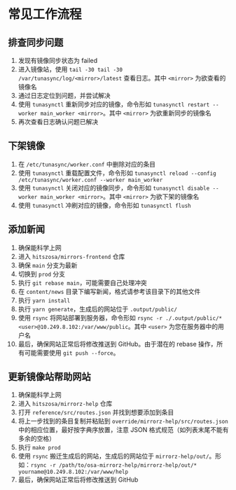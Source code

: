 # 常见工作流程

## 排查同步问题

1. 发现有镜像同步状态为 failed
2. 进入镜像站，使用 `tail -30 tail -30 /var/tunasync/log/<mirror>/latest` 查看日志。其中 `<mirror>` 为欲查看的镜像名
3. 通过日志定位到问题，并尝试解决
4. 使用 `tunasynctl` 重新同步对应的镜像，命令形如 `tunasynctl restart --worker main_worker <mirror>`。其中 `<mirror>` 为欲重新同步的镜像名
5. 再次查看日志确认问题已解决

## 下架镜像

1. 在 `/etc/tunasync/worker.conf` 中删除对应的条目
2. 使用 `tunasynctl` 重载配置文件，命令形如 `tunasynctl reload --config /etc/tunasync/worker.conf --worker main_worker`
3. 使用 `tunasynctl` 关闭对应的镜像同步，命令形如 `tunasynctl disable --worker main_worker <mirror>`。其中 `<mirror>` 为欲下架的镜像名
4. 使用 `tunasynctl` 冲刷对应的镜像，命令形如 `tunasynctl flush`

## 添加新闻

1. 确保能科学上网
2. 进入 `hitszosa/mirrors-frontend` 仓库
3. 确保 `main` 分支为最新
4. 切换到 `prod` 分支
5. 执行 `git rebase main`，可能需要自己处理冲突
6. 在 `content/news` 目录下编写新闻，格式请参考该目录下的其他文件
7. 执行 `yarn install`
8. 执行 `yarn generate`，生成后的网站位于 `.output/public/`
9. 使用 `rsync` 将网站部署到服务器，命令形如 `rsync -r ./.output/public/* <user>@10.249.8.102:/var/www/public`。其中 `<user>` 为您在服务器中的用户名
10. 最后，确保网站正常后将修改推送到 GitHub。由于潜在的 rebase 操作，所有可能需要使用 `git push --force`。

## 更新镜像站帮助网站

1. 确保能科学上网
2. 进入 `hitszosa/mirrorz-help` 仓库
3. 打开 `reference/src/routes.json` 并找到想要添加到条目
4. 将上一步找到的条目复制并粘贴到 `override/mirrorz-help/src/routes.json` 中的相应位置，最好按字典序放置，注意 JSON 格式规范（如列表末尾不能有多余的空格）
5. 执行 `make prod`
6. 使用 `rsync` 搬迁生成后的网站，生成后的网站位于 `mirrorz-help/out/`。形如：`rsync -r /path/to/osa-mirrorz-help/mirrorz-help/out/* yourname@10.249.8.102:/var/www/help`
7. 最后，确保网站正常后将修改推送到 GitHub